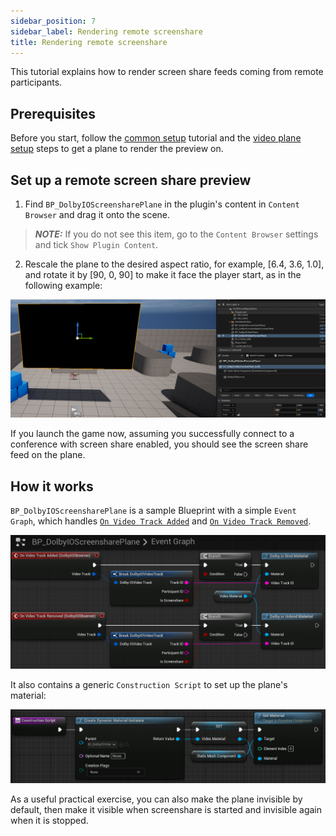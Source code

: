 ```yaml
---
sidebar_position: 7
sidebar_label: Rendering remote screenshare
title: Rendering remote screenshare
---
```


This tutorial explains how to render screen share feeds coming from remote participants.

## Prerequisites

Before you start, follow the [common setup](common-setup) tutorial and the [video plane setup](video-plane-setup) steps to get a plane to render the preview on.

## Set up a remote screen share preview

1. Find `BP_DolbyIOScreensharePlane` in the plugin's content in `Content Browser` and drag it onto the scene.

> **_NOTE:_** If you do not see this item, go to the `Content Browser` settings and tick `Show Plugin Content`.

2. Rescale the plane to the desired aspect ratio, for example, [6.4, 3.6, 1.0], and rotate it by [90, 0, 90] to make it face the player start, as in the following example:

![](../../static/img/video-plane-result.png)

If you launch the game now, assuming you successfully connect to a conference with screen share enabled, you should see the screen share feed on the plane.

## How it works

`BP_DolbyIOScreensharePlane` is a sample Blueprint with a simple `Event Graph`, which handles [`On Video Track Added`](../blueprints/Events/on-video-track-added) and [`On Video Track Removed`](../blueprints/Events/on-video-track-removed).

![](../../static/img/remote-screenshare-eg.png)

It also contains a generic `Construction Script` to set up the plane's material:

![](../../static/img/video-plane-cs.png)

As a useful practical exercise, you can also make the plane invisible by default, then make it visible when screenshare is started and invisible again when it is stopped.
